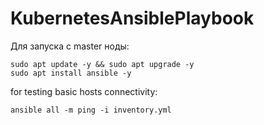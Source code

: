 # KubernetesAnsiblePlaybook


Для запуска с master ноды: 

```shell
sudo apt update -y && sudo apt upgrade -y
sudo apt install ansible -y
```
for testing basic hosts connectivity:
```shel
ansible all -m ping -i inventory.yml 
```
